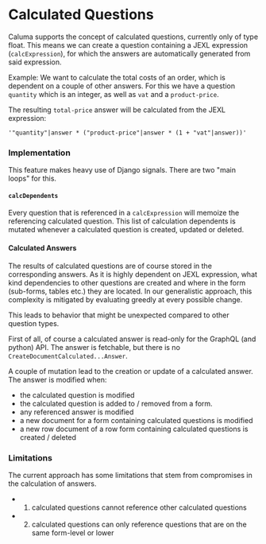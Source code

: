 # Calculated Questions

Caluma supports the concept of calculated questions, currently only of type float.
This means we can create a question containing a JEXL expression (`calcExpression`), for which the answers are automatically generated from said expression.

Example:
We want to calculate the total costs of an order, which is dependent on a couple of other answers.
For this we have a question `quantity` which is an integer, as well as `vat` and a `product-price`.

The resulting `total-price` answer will be calculated from the JEXL expression:
```
'"quantity"|answer * ("product-price"|answer * (1 + "vat"|answer))'
```

### Implementation

This feature makes heavy use of Django signals. There are two "main loops" for this.


#### `calcDependents`

Every question that is referenced in a `calcExpression` will memoize the referencing calculated question.
This list of calculation dependents is mutated whenever a calculated question is created, updated or deleted.

#### Calculated Answers

The results of calculated questions are of course stored in the corresponding answers.
As it is highly dependent on JEXL expression, what kind dependencies to other questions are created and where in the form (sub-forms, tables etc.) they are located.
In our generalistic approach, this complexity is mitigated by evaluating greedly at every possible change.

This leads to behavior that might be unexpected compared to other question types.

First of all, of course a calculated answer is read-only for the GraphQL (and python) API.
The answer is fetchable, but there is no `CreateDocumentCalculated...Answer`.

A couple of mutation lead to the creation or update of a calculated answer.
The answer is modified when:
* the calculated question is modified
* the calculated question is added to / removed from a form.
* any referenced answer is modified
* a new document for a form containing calculated questions is modified
* a new row document of a row form containing calculated questions is created / deleted


### Limitations

The current approach has some limitations that stem from compromises in the calculation of answers.

* 1. calculated questions cannot reference other calculated questions
* 2. calculated questions can only reference questions that are on the same form-level or lower
